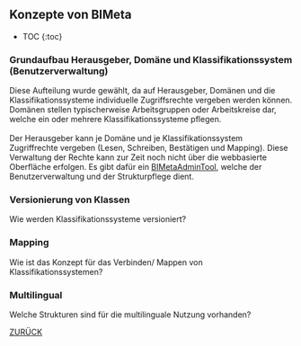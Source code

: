 ## Konzepte von BIMeta
* TOC
{:toc}

### Grundaufbau Herausgeber, Domäne und Klassifikationssystem (Benutzerverwaltung)
Diese Aufteilung wurde gewählt, da auf Herausgeber, Domänen und die Klassifikationssysteme individuelle Zugriffsrechte vergeben werden können.
<br> Domänen stellen typischerweise Arbeitsgruppen oder Arbeitskreise dar, welche ein oder mehrere Klassifikationssysteme pflegen.
<br><br>
Der Herausgeber kann je Domäne und je Klassifikationssystem Zugriffrechte vergeben (Lesen, Schreiben, Bestätigen und Mapping).
Diese Verwaltung der Rechte kann zur Zeit noch nicht über die webbasierte Oberfläche erfolgen. Es gibt dafür ein [BIMetaAdminTool](https://github.com/BIMeta-Steuerkreis/Server/blob/Development/BimetaAdminTool.md), welche der Benutzerverwaltung und der Strukturpflege dient.

### Versionierung von Klassen
Wie werden Klassifikationssysteme versioniert?

### Mapping
Wie ist das Konzept für das Verbinden/ Mappen von Klassifikationssystemen?

### Multilingual
Welche Strukturen sind für die multilinguale Nutzung vorhanden?


[ZURÜCK](/Anleitungen/Anleitungen.md)
